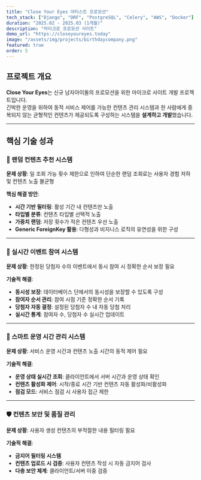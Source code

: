 ```yaml
---
title: "Close Your Eyes 아티스트 프로모션"
tech_stack: ["Django", "DRF", "PostgreSQL", "Celery", "AWS", "Docker"]
duration: "2025.02 - 2025.03 (1개월)"
description: "마이크로 프로모션 사이트"
demo_url: "https://closeyoureyes.today"
image: "/assets/img/projects/birthdaycompany.png"
featured: true
order: 5
---
```


## 프로젝트 개요

**Close Your Eyes**는 신규 남자아이돌의 프로모션을 위한 마이크로 사이트 개발 프로젝트입니다.  
긴박한 운영을 위하여 동적 서비스 제어를 가능한 컨텐츠 관리 시스템과 한 사람에게 중복되지 않는 균형적인 컨텐츠가 제공되도록 구성하는 시스템을 **설계하고 개발**했습니다.

---

## 핵심 기술 성과

### 🎲 랜덤 컨텐츠 추천 시스템

**문제 상황**: 일 조회 가능 횟수 제한으로 인하여 단순한 랜덤 조회로는 사용자 경험 저하 및 컨텐츠 노출 불균형

**핵심 해결 방안**:
- **시간 기반 필터링**: 활성 기간 내 컨텐츠만 노출
- **타입별 분류**: 컨텐츠 타입별 선택적 노출
- **가중치 랜덤**: 저장 횟수가 적은 컨텐츠 우선 노출
- **Generic ForeignKey 활용**: 다형성과 비지니스 로직의 유연성을 위한 구성

---

### 🎉 실시간 이벤트 참여 시스템

**문제 상황**: 한정된 당첨자 수의 이벤트에서 동시 참여 시 정확한 순서 보장 필요

**기술적 해결**:
- **동시성 보장**: 데이터베이스 단에서의 동시성을 보장할 수 있도록 구성
- **참여자 순서 관리**: 참여 시점 기준 정확한 순서 기록
- **당첨자 자동 결정**: 설정된 당첨자 수 내 자동 당첨 처리
- **실시간 통계**: 참여자 수, 당첨자 수 실시간 업데이트

---

### 📱 스마트 운영 시간 관리 시스템

**문제 상황**: 서비스 운영 시간과 컨텐츠 노출 시간의 동적 제어 필요

**기술적 해결**:
- **운영 상태 실시간 조회**: 클라이언트에서 서버 시간과 운영 상태 확인
- **컨텐츠 활성화 제어**: 시작/종료 시간 기반 컨텐츠 자동 활성화/비활성화
- **점검 모드**: 서비스 점검 시 사용자 접근 제한

---

### 🛡️ 컨텐츠 보안 및 품질 관리

**문제 상황**: 사용자 생성 컨텐츠의 부적절한 내용 필터링 필요

**기술적 해결**:
- **금지어 필터링 시스템**
- **컨텐츠 업로드 시 검증**: 사용자 컨텐츠 작성 시 자동 금지어 검사
- **다층 보안 체계**: 클라이언트/서버 이중 검증
